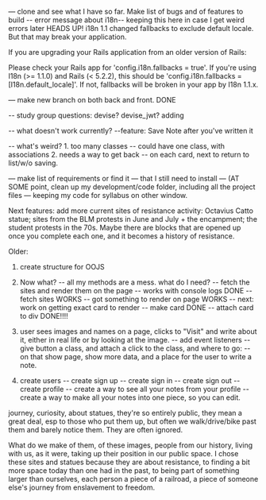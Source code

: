 — clone and see what I have so far. Make list of bugs and of features to build 
	-- error message about i18n-- keeping this here in case I get weird errors later 
	HEADS UP! i18n 1.1 changed fallbacks to exclude default locale.
But that may break your application.

If you are upgrading your Rails application from an older version of Rails:

Please check your Rails app for 'config.i18n.fallbacks = true'.
If you're using I18n (>= 1.1.0) and Rails (< 5.2.2), this should be
'config.i18n.fallbacks = [I18n.default_locale]'.
If not, fallbacks will be broken in your app by I18n 1.1.x.



— make new branch on both back and front. DONE

-- study group questions: devise? devise_jwt? adding

-- what doesn't work currently? 
	--feature: Save Note after you've written it

-- what's weird? 
	1. too many classes -- could have one class, with associations 
	2. needs a way to get back -- on each card, next to return to list/w/o saving. 
	
— make list of requirements or find it — that I still need to install 
— (AT SOME point, clean up my development/code folder, including all the project files 
— keeping my code for syllabus on other window. 

Next features: add more current sites of resistance activity: Octavius Catto statue; sites from the BLM protests in June and July + the encampment; the student protests in the 70s. Maybe there are blocks that are opened up once you complete each one, and it becomes a history of resistance. 







Older: 
1. create structure for OOJS
2. Now what? 
	-- all my methods are a mess. what do I need? 
		-- fetch the sites and render them on the page 
			-- works with console logs DONE 
			-- fetch sites WORKS
			-- got something to render on page WORKS
			-- next: work on getting exact card to render 
				-- make card DONE 
				-- attach card to div DONE!!!!

3. user sees images and names on a page, clicks to "Visit" and write about it, either in real life or by looking at the image. 
		-- add event listeners -- give button a class, and attach a click to the class, and where to go: 
		-- on that show page, show more data, and a place for the user to write a note. 


4. create users
	-- create sign up 
	-- create sign in 
	-- create sign out
	--create profile 
	-- create a way to see all your notes from your profile
	-- create a way to make all your notes into one piece, so you can edit. 


journey, curiosity, about statues, they're so entirely public, they mean a great deal, esp to those who put them up, but often we walk/drive/bike past them and barely notice them. They are often ignored.

What do we make of them, of these images, people from our history, living with us, as it were, taking up their position in our public space. 
I chose these sites and statues because they are about resistance, to finding a bit more space today than one had in the past, to being part of something larger than ourselves, each person a piece of a railroad, a piece of someone else's journey from enslavement to freedom. 


